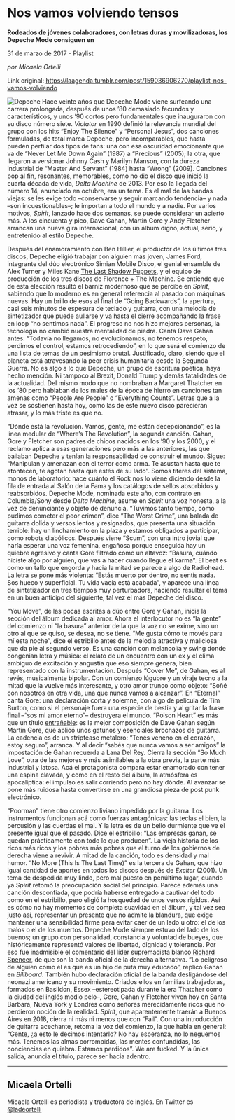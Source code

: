 # Nos vamos volviendo tensos

**Rodeados de jóvenes colaboradores, con letras duras y movilizadoras, los Depeche Mode consiguen en**

31 de marzo de 2017 - Playlist

_por Micaela Ortelli_

Link original: https://laagenda.tumblr.com/post/159036906270/playlist-nos-vamos-volviendo

![Depeche](https://64.media.tumblr.com/cdf38f0c0608c4e69825133661042ce1/tumblr_inline_pk0cmxm7BF1t6q87u_500.jpg)
Hace veinte años que Depeche Mode viene surfeando una carrera prolongada, después de unos ’80 demasiado fecundos y característicos, y unos ’90 cortos pero fundamentales que inauguraron con su disco número siete. *Violator* en 1990 definió la relevancia mundial del grupo con los hits “Enjoy The Silence” y “Personal Jesus”, dos canciones formuladas, de total marca Depeche, pero incomparables, que hasta pueden perfilar dos tipos de fans: una con esa oscuridad emocionante que va de “Never Let Me Down Again” (1987) a “Precious” (2005); la otra, que llegaron a versionar Johnny Cash y Marilyn Manson, con la dureza industrial de “Master And Servant” (1984) hasta “Wrong” (2009). Canciones pop al fin, resonantes, memorables, como no dio el disco que inició la cuarta década de vida, *Delta Machine* de 2013. Por eso la llegada del número 14, anunciado en octubre, era un tema. Es el mal de las bandas viejas: se les exige todo –conservarse y seguir marcando tendencia– y nada –son incuestionables–; le importan a todo el mundo y a nadie. Por varios motivos, *Spirit*, lanzado hace dos semanas, se puede considerar un acierto más. A los cincuenta y pico, Dave Gahan, Martin Gore y Andy Fletcher arrancan una nueva gira internacional, con un álbum digno, actual, serio, y entretenido al estilo Depeche.

Después del enamoramiento con Ben Hillier, el productor de los últimos tres discos, Depeche eligió trabajar con alguien más joven, James Ford, integrante del dúo electrónico Simian Mobile Disco, el genial ensamble de Alex Turner y Miles Kane [The Last Shadow Puppets](https://www.youtube.com/watch?v=5JKKUxmVzeM), y el equipo de producción de los tres discos de Florence + The Machine. Se entiende que de esta elección resultó el barniz modernoso que se percibe en *Spirit*, sabiendo que lo moderno es en general referencia al pasado con máquinas nuevas. Hay un brillo de esos al final de “Going Backwards”, la apertura, casi seis minutos de espesura de teclado y guitarra, con una melodía de sintetizador que puede aullarse y va hasta el cierre acompañando la frase en loop “no sentimos nada”. El progreso no nos hizo mejores personas, la tecnología no cambió nuestra mentalidad de piedra. Canta Dave Gahan antes: “Todavía no llegamos, no evolucionamos, no tenemos respeto, perdimos el control, estamos retrocediendo”, en lo que será el comienzo de una lista de temas de un pesimismo brutal. Justificado, claro, siendo que el planeta está atravesando la peor crisis humanitaria desde la Segunda Guerra. No es algo a lo que Depeche, un grupo de escritura poética, haya hecho mención. Ni tampoco al Brexit, Donald Trump y demás fatalidades de la actualidad. Del mismo modo que no nombraban a Margaret Thatcher en los ’80 pero hablaban de los males de la época de hierro en canciones tan amenas como “People Are People” o “Everything Counts”. Letras que a la vez se sostienen hasta hoy, como las de este nuevo disco parecieran atrasar, y lo más triste es que no. 

“Dónde está la revolución. Vamos, gente, me están decepcionando”, es la línea medular de “Where’s The Revolution”, la segunda canción. Gahan, Gore y Fletcher son padres de chicos nacidos en los ’90 y los 2000, y el reclamo aplica a esas generaciones pero más a las anteriores, las que bailaban Depeche y tenían la responsabilidad de construir el mundo. Sigue: “Manipulan y amenazan con el terror como arma. Te asustan hasta que te atontecen, te agotan hasta que estés de su lado”. Somos títeres del sistema, monos de laboratorio: hace cuánto el Rock nos lo viene diciendo desde la fila de entrada al Salón de la Fama y los catálogos de sellos absorbidos y reabsorbidos. Depeche Mode, nominada este año, con contrato en Columbia/Sony desde *Delta Machine*, asume en *Spirit* una voz honesta, a la vez de denunciante y objeto de denuncia. “Tuvimos tanto tiempo, cómo pudimos cometer el peor crimen”, dice “The Worst Crime”, una balada de guitarra dolida y versos lentos y resignados, que presenta una situación terrible: hay un linchamiento en la plaza y estamos obligados a participar, como robots diabólicos. Después viene “Scum”, con una intro jovial que haría esperar una voz femenina, engañosa porque enseguida hay un quiebre agresivo y canta Gore filtrado como un altavoz: “Basura, cuándo hiciste algo por alguien, qué vas a hacer cuando llegue el karma”. El beat es como un tallo que engorda y hacia la mitad se parece a algo de Radiohead. La letra se pone más violenta: “Estás muerto por dentro, no sentís nada. Sos hueco y superficial. Tu vida vacía está acabada”, y aparece una línea de sintetizador en tres tiempos muy perturbadora, haciendo resultar el tema en un buen anticipo del siguiente, tal vez el más Depeche del disco.

“You Move”, de las pocas escritas a dúo entre Gore y Gahan, inicia la sección del álbum dedicada al amor. Ahora el interlocutor no es “la gente” del comienzo ni “la basura” anterior de la que la voz no se exime, sino un otro al que se quiso, se desea, no se tiene. “Me gusta cómo te movés para mí esta noche”, dice el estribillo antes de la melodía atractiva y maliciosa que da pie al segundo verso. Es una canción con melancolía y swing donde congenian letra y música: el relato de un encuentro con un ex y el clima ambiguo de excitación y angustia que eso siempre genera, bien representado con la instrumentación. Después “Cover Me”, de Gahan, es al revés, musicalmente bipolar. Con un comienzo lúgubre y un viraje tecno a la mitad que la vuelve más interesante, y otro amor trunco como objeto: “Soñé con nosotros en otra vida, una que nunca vamos a alcanzar”. En “Eternal” canta Gore: una declaración corta y solemne, con algo de película de Tim Burton, como si el personaje fuera una especie de bestia y al gritar la frase final –“sos mi amor eterno”– destruyera el mundo. “Poison Heart” es más que un título [entrañable](https://www.youtube.com/watch?v=OfIfzVf8t6E): es la mejor composición de Dave Gahan según Martin Gore, que aplicó unos gatunos y esenciales brochazos de guitarra. La cadencia es de un striptease metalero: “Tenés veneno en el corazón, estoy seguro”, arranca. Y al decir “sabés que nunca vamos a ser amigos” la impostación de Gahan recuerda a Lana Del Rey. Cierra la sección “So Much Love”, otra de las mejores y más asimilables a la obra previa, la parte más industrial y latosa. Acá el protagonista compara estar enamorado con tener una espina clavada, y como en el resto del álbum, la atmósfera es apocalíptica: el impulso es salir corriendo pero no hay dónde. Al avanzar se pone más ruidosa hasta convertirse en una grandiosa pieza de post punk electrónico.

“Poorman” tiene otro comienzo liviano impedido por la guitarra. Los instrumentos funcionan acá como fuerzas antagónicas: las teclas el bien, la percusión y las cuerdas el mal. Y la letra es de un bello durmiente que ve el presente igual que el pasado. Dice el estribillo: “Las empresas ganan, se quedan prácticamente con todo lo que producen”. La vieja historia de los ricos más ricos y los pobres más pobres que el turno de los gobiernos de derecha viene a revivir. A mitad de la canción, todo es densidad y mal humor. “No More (This Is The Last Time)” es la tercera de Gahan, que hizo igual cantidad de aportes en todos los discos después de *Exciter* (2001). Un tema de despedida muy lindo, pero mal puesto en penúltimo lugar, cuando ya *Spirit* retomó la preocupación social del principio. Parece además una canción desconfiada, que podría haberse entregado a cautivar del todo como en el estribillo, pero eligió la hosquedad de unos versos rígidos. Así es cómo no hay momentos de completa suavidad en el álbum, y tal vez sea justo así, representar un presente que no admite la blandura, que exige mantener una sensibilidad firme para evitar caer de un lado u otro: el de los malos o el de los muertos. Depeche Mode siempre estuvo del lado de los buenos; un grupo con personalidad, constancia y voluntad de bueyes, que históricamente representó valores de libertad, dignidad y tolerancia. Por eso fue inadmisible el comentario del líder supremacista blanco [Richard Spencer](http://www.avclub.com/article/take-load-watching-remixes-richard-spencer-getting-248891), de que son la banda oficial de la derecha alternativa. “Lo peligroso de alguien como él es que es un hijo de puta muy educado”, replicó Gahan en *Billboard*. También hubo declaración oficial de la banda desligándose del neonazi americano y su movimiento. Criados ellos en familias trabajadoras, formados en Basildon, Essex –estereotipada durante la era Thatcher como la ciudad del inglés medio pelo–, Gore, Gahan y Fletcher viven hoy en Santa Barbara, Nueva York y Londres como señores merecidamente ricos que no perdieron noción de la realidad. *Spirit*, que aparentemente traerán a Buenos Aires en 2018, cierra ni más ni menos que con “Fail”. Con una introducción de guitarra acechante, retoma la voz del comienzo, la que habla en general: “Gente, ¿a esto le decimos intentarlo? No hay esperanza, no lo neguemos más. Tenemos las almas corrompidas, las mentes confundidas, las conciencias en quiebra. Estamos perdidos”. We are fucked. Y la única salida, anuncia el título, parece ser hacia adentro. 

  




---

 Micaela Ortelli
----------------

 Micaela Ortelli es periodista y traductora de inglés. En Twitter es 
[@ladeortelli](https://twitter.com/ladeortelli?lang=es)


